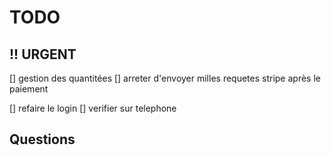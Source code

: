 # TODO

## !! URGENT

[] gestion des quantitées
[] arreter d'envoyer milles requetes stripe après le paiement

[] refaire le login
[] verifier sur telephone

## Questions
